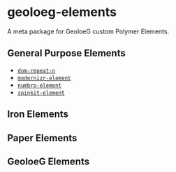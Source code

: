 # geoloeg-elements
A meta package for GeoloeG custom Polymer Elements.

## General Purpose Elements
* [`dom-repeat-n`](https://github.com/geoloeg/dom-repeat-n)
* [`modernizr-element`](https://github.com/geoloeg/modernizr-element)
* [`numbro-element`](https://github.com/geoloeg/numbro-element)
* [`spinkit-element`](https://github.com/geoloeg/spinkit-element)

## Iron Elements

## Paper Elements

## GeoloeG Elements

